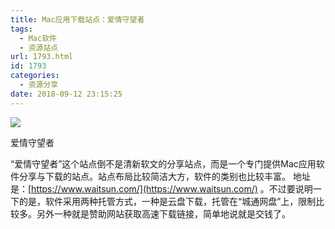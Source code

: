 ```yaml
---
title: Mac应用下载站点：爱情守望者
tags:
  - Mac软件
  - 资源站点
url: 1793.html
id: 1793
categories:
  - 资源分享
date: 2018-09-12 23:15:25
---
```


![](https://upload-images.jianshu.io/upload_images/32597-715003f177bcdbe2.png?imageMogr2/auto-orient/strip%7CimageView2/2/w/936)

爱情守望者

“爱情守望者”这个站点倒不是清新软文的分享站点，而是一个专门提供Mac应用软件分享与下载的站点。站点布局比较简洁大方，软件的类别也比较丰富。 地址是：[https://www.waitsun.com/](https://www.waitsun.com/) 。不过要说明一下的是，软件采用两种托管方式，一种是云盘下载，托管在“城通网盘”上，限制比较多。另外一种就是赞助网站获取高速下载链接，简单地说就是交钱了。